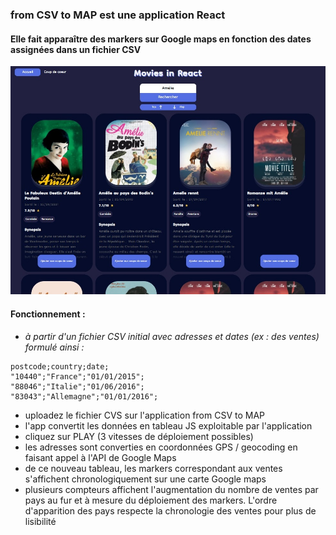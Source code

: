 ### from CSV to MAP est une application React
#### Elle fait apparaître des markers sur Google maps en fonction des dates assignées dans un fichier CSV

![sreenshot](public/img/Screenshot_1.jpg)

#### Fonctionnement :
  
* *à partir d'un fichier CSV initial avec adresses et dates (ex : des ventes) formulé ainsi :*
```
postcode;country;date;
"10440";"France";"01/01/2015";
"88046";"Italie";"01/06/2016";
"83043";"Allemagne";"01/01/2016";
```
* uploadez le fichier CVS sur l'application from CSV to MAP
* l'app convertit les données en tableau JS exploitable par l'application
* cliquez sur PLAY (3 vitesses de déploiement possibles)
* les adresses sont converties en coordonnées GPS / geocoding en faisant appel à l'API de Google Maps
* de ce nouveau tableau, les markers correspondant aux ventes s'affichent chronologiquement sur une carte Google maps
* plusieurs compteurs affichent l'augmentation du nombre de ventes par pays au fur et à mesure du déploiement des markers. L'ordre d'apparition des pays respecte la chronologie des ventes pour plus de lisibilité

